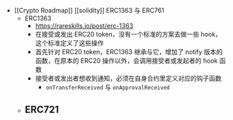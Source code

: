 - [[Crypto Roadmap]] [[solidity]] ERC1363 与 ERC761
	- ERC1363
		- https://rareskills.io/post/erc-1363
		- 在接受或发出 ERC20 token，没有一个标准的方案去做一些 hook，这个标准定义了这些操作
		- 首先针对 ERC20 token，ERC1363 继承与它，增加了 notify 版本的函数，在原本的 ERC20 操作以外，会调用接受者或发起者的 hook 函数
		- 接受者或发出者想收到通知，必须在自身合约里定义对应的钩子函数
			- `onTransferReceived` 与 `onApprovalReceived`
	- ERC721
		-